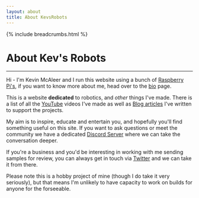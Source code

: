 ```yaml
---
layout: about
title: About KevsRobots
---
```


{% include breadcrumbs.html %}

# About Kev's Robots

---

Hi - I'm Kevin McAleer and I run this website using a bunch of [Raspberry Pi's](https://www.clustered-pi.com), if you want to know more about me, head over to the [bio](/about/bio) page.

This is a website **dedicated** to robotics, and *other* things I've made. There is a list of all the [YouTube](/videos) videos I've made as well as [Blog articles](/blog/) I've written to support the projects.

My aim is to inspire, educate and entertain you, and hopefully you'll find something useful on this site. If you want to ask questions or meet the community we have a dedicated [Discord Server](/discord) where we can take the conversation deeper.

If you're a business and you'd be interesting in working with me sending samples for review, you can always get in touch via [Twitter](/twitter) and we can take it from there.

Please note this is a hobby project of mine (though I do take it very seriously), but that means I'm unlikely to have capacity to work on builds for anyone for the forseeable.
